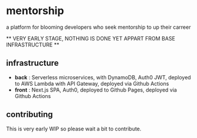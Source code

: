 # mentorship
a platform for blooming developers who seek mentorship to up their carreer

** VERY EARLY STAGE, NOTHING IS DONE YET APPART FROM BASE INFRASTRUCTURE **

## infrastructure
- **back** : Serverless microservices, with DynamoDB, Auth0 JWT, deployed to AWS Lambda with API Gateway, deployed via Github Actions
- **front** : Next.js SPA, Auth0, deployed to Github Pages, deployed via Github Actions

## contributing
This is very early WIP so please wait a bit to contribute.

